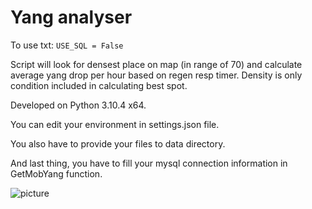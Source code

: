 # Yang analyser
To use txt: `USE_SQL = False`

Script will look for densest place on map (in range of 70) and calculate average yang drop per hour based on regen resp timer. Density is only condition included in calculating best spot.

Developed on Python 3.10.4 x64.

You can edit your environment in settings.json file.

You also have to provide your files to data directory.

And last thing, you have to fill your mysql connection information in GetMobYang function.

![picture](https://user-images.githubusercontent.com/33325253/196002296-160e55f9-a6cb-4f68-a15e-8e33a3585829.png)
